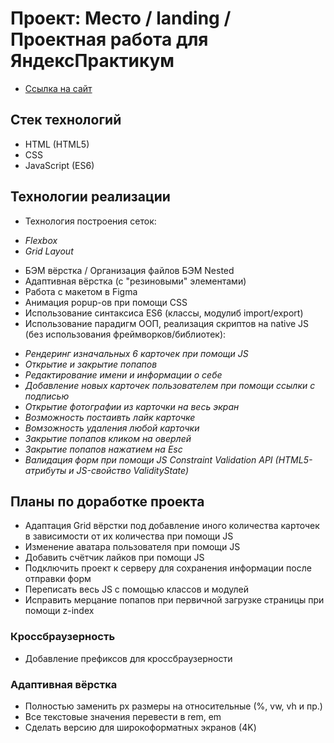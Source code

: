 # Проект: Место / landing / Проектная работа для ЯндексПрактикум

- [Ссылка на сайт](https://hannahstarling.github.io/mesto/)

## Стек технологий

- HTML (HTML5)
- CSS
- JavaScript (ES6)

## Технологии реализации

- Технология построения сеток:

* _Flexbox_
* _Grid Layout_

- БЭМ вёрстка / Организация файлов БЭМ Nested
- Адаптивная вёрстка (с "резиновыми" элементами)
- Работа с макетом в Figma
- Анимация popup-ов при помощи CSS
- Использование синтаксиса ES6 (классы, модулиб import/export)
- Использование парадигм ООП, реализация скриптов на native JS (без использования фреймворков/библиотек):

* _Рендеринг изначальных 6 карточек при помощи JS_
* _Открытие и закрытие попапов_
* _Редактирование имени и информации о себе_
* _Добавление новых карточек пользователем при помощи ссылки с подписью_
* _Открытие фотографии из карточки на весь экран_
* _Возможность постаивть лайк карточке_
* _Вомзожность удаления любой карточки_
* _Закрытие попапов кликом на оверлей_
* _Закрытие попапов нажатием на Esc_
* _Валидация форм при помощи JS Constraint Validation API (HTML5-атрибуты и JS-свойство ValidityState)_

## Планы по доработке проекта

- Адаптация Grid вёрстки под добавление иного количества карточек в зависимости от их количества при помощи JS
- Изменение аватара пользователя при помощи JS
- Добавить счётчик лайков при помощи JS
- Подключить проект к серверу для сохранения информации после отправки форм
- Переписать весь JS с помощью классов и модулей
- Исправить мерцание попапов при первичной загрузке страницы при помощи z-index

### Кроссбраузерность

- Добавление префиксов для кроссбраузерности

### Адаптивная вёрстка

- Полностью заменить px размеры на относительные (%, vw, vh и пр.)
- Все текстовые значения перевести в rem, em
- Сделать версию для широкоформатных экранов (4K)
